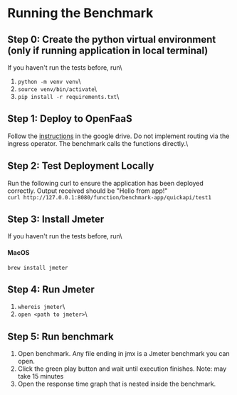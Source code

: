# Running the Benchmark

## Step 0: Create the python virtual environment (only if running application in local terminal)
If you haven't run the tests before, run\
1. ```python -m venv venv```\
2. ```source venv/bin/activate```\
3. ```pip install -r requirements.txt```\

## Step 1: Deploy to OpenFaaS
Follow the [instructions](https://docs.google.com/document/d/1q5SlrphUP3UjC4WZjoS6KGtU1CfBCuRGGXwgjHyj_Hk/edit?tab=t.0) in the google drive. Do not implement routing via the ingress operator. The benchmark calls the functions directly.\

## Step 2: Test Deployment Locally
Run the following curl to ensure the application has been deployed correctly. Output received should be "Hello from app!" \
```curl http://127.0.0.1:8080/function/benchmark-app/quickapi/test1```

## Step 3: Install Jmeter
If you haven't run the tests before, run\
#### MacOS
 ```brew install jmeter ```

## Step 4: Run Jmeter
1. ```whereis jmeter```\
2. ```open <path to jmeter>```\

## Step 5: Run benchmark
1. Open benchmark. Any file ending in jmx is a Jmeter benchmark you can open. 
2. Click the green play button and wait until execution finishes. Note: may take 15 minutes
3. Open the response time graph that is nested inside the benchmark. 